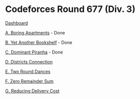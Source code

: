 # Codeforces Round 677 (Div. 3)

[Dashboard](https://codeforces.com/contest/1433)

[A. Boring Apartments](https://codeforces.com/contest/1433/problem/A) - Done

[B. Yet Another Bookshelf](https://codeforces.com/contest/1433/problem/B) - Done

[C. Dominant Piranha](https://codeforces.com/contest/1433/problem/C) - Done

[D. Districts Connection](https://codeforces.com/contest/1433/problem/D)

[E. Two Round Dances](https://codeforces.com/contest/1433/problem/E)

[F. Zero Remainder Sum](https://codeforces.com/contest/1433/problem/F)

[G. Reducing Delivery Cost](https://codeforces.com/contest/1433/problem/G)
